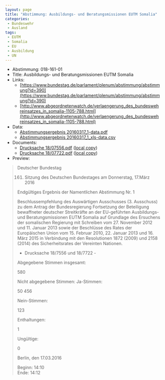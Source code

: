 ```yaml
---
layout: page
title: "Abstimmung: Ausbildungs- und Beratungsmissionen EUTM Somalia"
categories:
 - Bundeswehr
 - Ausland
tags:
 - EUTM
 - Somalia
 - EU
 - Ausbildung
 - UN
---
```


* Abstimmung: 018-161-01
* Title: Ausbildungs- und Beratungsmissionen EUTM Somalia
* Links: 
    * [https://www.bundestag.de/parlament/plenum/abstimmung/abstimmung?id=390](https://www.bundestag.de/parlament/plenum/abstimmung/abstimmung?id=390)
    * [http://www.abgeordnetenwatch.de/verlaengerung_des_bundeswehreinsatzes_in_somalia-1105-788.html](http://www.abgeordnetenwatch.de/verlaengerung_des_bundeswehreinsatzes_in_somalia-1105-788.html)
* Data: 
    * [Abstimmungsergebnis 20160317_1-data.pdf](/res/abstimmungsliste/20160317_1-data.pdf)
    * [Abstimmungsergebnis 20160317_1_xls-data.csv](/res/abstimmungsliste/analyses/20160317_1_xls-data.csv)
* Documents: 
    * [Drucksache 18/07556.pdf](http://dip21.bundestag.de/dip21/btd/18/075/1807556.pdf) ([local copy](/res/abstimmungsdaten/018-161-01/1807556.pdf))
    * [Drucksache 18/07722.pdf](http://dip21.bundestag.de/dip21/btd/18/077/1807722.pdf) ([local copy](/res/abstimmungsdaten/018-161-01/1807722.pdf))
* Preview: 
> Deutscher Bundestag
> 
> 161. Sitzung des Deutschen Bundestages
> am Donnerstag, 17.März 2016
> 
> Endgültiges Ergebnis der Namentlichen Abstimmung Nr. 1
> 
> Beschlussempfehlung des Auswärtigen Ausschusses (3. Ausschuss) zu dem Antrag der
> Bundesregierung
> Fortsetzung der Beteiligung bewaffneter deutscher Streitkräfte an der EU-geführten
> Ausbildungs- und Beratungsmissionen EUTM Somalia auf Grundlage des Ersuchens der
> somalischen Regierung mit Schreiben vom 27. November 2012 und 11. Januar 2013 sowie
> der Beschlüsse des Rates der Europäischen Union vom 15. Februar 2010, 22. Januar 2013
> und 16. März 2015 in Verbindung mit den Resolutionen 1872 (2009) und 2158 (2014) des
> Sicherheitsrates der Vereinten Nationen.
> - Drucksache 18/7556 und 18/7722 -
> 
> Abgegebene Stimmen insgesamt:
> 
> 580
> 
> Nicht abgegebene Stimmen:
> Ja-Stimmen:
> 
> 50
> 456
> 
> Nein-Stimmen:
> 
> 123
> 
> Enthaltungen:
> 
> 1
> 
> Ungültige:
> 
> 0
> 
> Berlin, den 17.03.2016
> 
> Beginn: 14:10  
> Ende: 14:12
